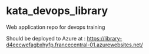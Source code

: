 # kata_devops_library

Web application repo for devops training

Should be deployed to Azure at : https://library-d4eecwefagbxhyfp.francecentral-01.azurewebsites.net/
